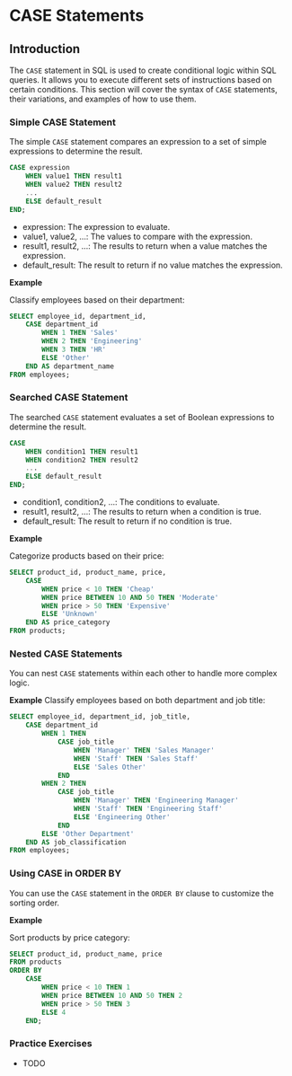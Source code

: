 # CASE Statements

## Introduction
The `CASE` statement in SQL is used to create conditional logic within SQL queries. It allows you to execute different sets of instructions based on certain conditions. This section will cover the syntax of `CASE` statements, their variations, and examples of how to use them.

### Simple CASE Statement
The simple `CASE` statement compares an expression to a set of simple expressions to determine the result.

```sql
CASE expression
    WHEN value1 THEN result1
    WHEN value2 THEN result2
    ...
    ELSE default_result
END;
```

* expression: The expression to evaluate.
* value1, value2, ...: The values to compare with the expression.
* result1, result2, ...: The results to return when a value matches the expression.
* default_result: The result to return if no value matches the expression.
  
**Example**

Classify employees based on their department:

```sql
SELECT employee_id, department_id,
    CASE department_id
        WHEN 1 THEN 'Sales'
        WHEN 2 THEN 'Engineering'
        WHEN 3 THEN 'HR'
        ELSE 'Other'
    END AS department_name
FROM employees;
```

### Searched CASE Statement
The searched `CASE` statement evaluates a set of Boolean expressions to determine the result.

```sql
CASE
    WHEN condition1 THEN result1
    WHEN condition2 THEN result2
    ...
    ELSE default_result
END;
```

* condition1, condition2, ...: The conditions to evaluate.
* result1, result2, ...: The results to return when a condition is true.
* default_result: The result to return if no condition is true.

**Example**

Categorize products based on their price:

```sql
SELECT product_id, product_name, price,
    CASE
        WHEN price < 10 THEN 'Cheap'
        WHEN price BETWEEN 10 AND 50 THEN 'Moderate'
        WHEN price > 50 THEN 'Expensive'
        ELSE 'Unknown'
    END AS price_category
FROM products;
```

### Nested CASE Statements
You can nest `CASE` statements within each other to handle more complex logic.

**Example**
Classify employees based on both department and job title:

```sql
SELECT employee_id, department_id, job_title,
    CASE department_id
        WHEN 1 THEN
            CASE job_title
                WHEN 'Manager' THEN 'Sales Manager'
                WHEN 'Staff' THEN 'Sales Staff'
                ELSE 'Sales Other'
            END
        WHEN 2 THEN
            CASE job_title
                WHEN 'Manager' THEN 'Engineering Manager'
                WHEN 'Staff' THEN 'Engineering Staff'
                ELSE 'Engineering Other'
            END
        ELSE 'Other Department'
    END AS job_classification
FROM employees;
```

### Using CASE in ORDER BY
You can use the `CASE` statement in the `ORDER BY` clause to customize the sorting order.

**Example**

Sort products by price category:

```sql
SELECT product_id, product_name, price
FROM products
ORDER BY
    CASE
        WHEN price < 10 THEN 1
        WHEN price BETWEEN 10 AND 50 THEN 2
        WHEN price > 50 THEN 3
        ELSE 4
    END;
```

### Practice Exercises
* TODO
  
